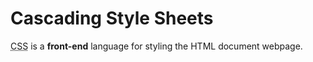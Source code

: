 # Cascading Style Sheets

<abbr title="Cascading Style Sheets" style="cursor: help;">CSS</abbr> is a **front-end** language for styling the HTML document webpage.
